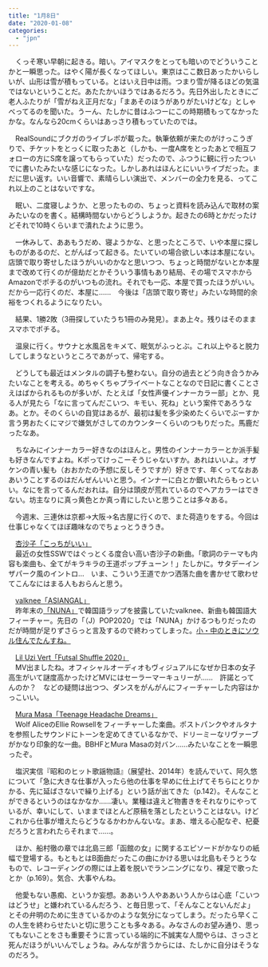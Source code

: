 ```yaml
---
title: "1月8日"
date: "2020-01-08"
categories: 
  - "jpn"
---
```


　くっそ寒い早朝に起きる。暗い。アイマスクをとっても暗いのでどういうことかと一瞬思った。はやく陽が長くなってほしい。東京はここ数日あったかいらしいが、山形は雪が積もっている。とはいえ日中は雨。つまり雪が降るほどの気温ではないということだ。あたたかいほうではあるだろう。先日外出したときにご老人ふたりが「雪がねえ正月だな」「まあそのほうがありがたいけどな」としゃべってるのを聞いた。うーん、たしかに昔はふつーにこの時期積もってなかったかな。なんなら20cmくらいはあっさり積もっていたのでは。

　RealSoundにブクガのライブレポが載った。執筆依頼が来たのがけっこうぎりで、チケットをとっくに取ったあと（しかも、一度A席をとったあとで相互フォローの方にS席を譲ってもらっていた）だったので、ふつうに観に行ったついでに書いたみたいな感じになった。しかしあれはほんとにいいライブだった。まだに思い返す。いい音響で、素晴らしい演出で、メンバーの全力を見る、ってこれ以上のことはないですな。

　眠い、二度寝しようか、と思ったものの、ちょっと資料を読み込んで取材の案みたいなのを書く。結構時間ないからどうしようか。起きたの6時とかだったけどそれで10時くらいまで潰れたように思う。

　一休みして、ああもうだめ、寝ようかな、と思ったところで、いや本屋に探しものがあるのだ、とがんばって起きる。たいていの場合欲しい本は本屋にない。店頭で取り寄せしたほうがいいのかなと思いつつ、ちょっと時間がないとか本屋まで改めて行くのが億劫だとかそういう事情もあり結局、その場でスマホからAmazonでポチるのがいつもの流れ。それでも一応、本屋で買ったほうがいい。だから一応行くのだ、本屋に……　今後は「店頭で取り寄せ」みたいな時間的余裕をつくれるようになりたい。

　結果、1勝2敗（3冊探していたうち1冊のみ発見）。まあ上々。残りはそのままスマホでポチる。

　温泉に行く。サウナと水風呂をキメて、眠気がふっとぶ。これ以上やると脱力してしまうなというところであがって、帰宅する。

　どうしても最近はメンタルの調子も整わない。自分の過去とどう向き合うかみたいなことを考える。めちゃくちゃプライベートなことなので日記に書くことさえはばかられるものが多いが、たとえば「女性声優インナーカラー部」とか、見る人が見たら「なに言ってんだこいつ、キモい、死ね」という案件であろうなあ。とか。そのくらいの自覚はあるが、最初は髪を多少染めたくらいでぶーすか言う男おたくにマジで嫌気がさしてのカウンターくらいのつもりだった。馬鹿だったなあ。

　ちなみにインナーカラー好きなのはほんと。男性のインナーカラーとか派手髪も好きなんですよね。Kポってけっこーそうじゃないすか。あれはいいよ。オザケンの青い髪も（おおかたの予想に反しそうですが）好きです、年くってなおああいうことするのはだんぜんいいと思う。インナーに白とか銀いれたらもっといい。なにを言ってるんだおれは。自分は頭皮が荒れているのでヘアカラーはできない。坊主なりに真っ黄色とか真っ青にしたいと思うことは多々ある。

　今週末、三連休は京都→大阪→名古屋に行くので、また荷造りをする。今回は仕事じゃなくてほぼ趣味なのでちょっとうきうき。

　[杏沙子「こっちがいい」](https://www.youtube.com/watch?v=KGANjxdCqDU)  
　最近の女性SSWではぐっとくる度合い高い杏沙子の新曲。「歌詞のテーマも内容も楽曲も、全てがキラキラの王道ポップチューン！」たしかに。サタデーインザパーク風のイントロ…　いま、こういう王道でかつ洒落た曲を書かせて歌わせてこんなにはまる人もおらんと思う。

　[valknee「ASIANGAL」](https://www.youtube.com/watch?v=83S8OLnnHcE)  
　昨年末の[「NUNA」](https://www.youtube.com/watch?v=5e4Tn1vTy6Y)で韓国語ラップを披露していたvalknee、新曲も韓国語大フィーチャー。先日の「（J）POP2020」では「NUNA」かけるつもりだったのだが時間が足りずさらっと言及するので終わってしまった。[小・中のときにソウル住んでたんすね。](https://magazine.tunecore.co.jp/stories/26010/)

　[Lil Uzi Vert「Futsal Shuffle 2020」  
](https://www.youtube.com/watch?v=nwE_BsjBSUw)　MV出ましたね。オフィシャルオーディオもヴィジュアルになぜか日本の女子高生がいて謎度高かったけどMVにはセーラーマーキュリーが……　許諾とってんのか？　などの疑問は出つつ、ダンスをがんがんにフィーチャーした内容はかっこいい。

　[Mura Masa「Teenage Headache Dreams」](https://www.youtube.com/watch?v=A34WlqkAYm0)  
　Wolf AliceのEllie Rowsellをフィーチャーした楽曲。ポストパンクやオルタナを参照したサウンドにトーンを定めてきているなかで、ドリーミーなリヴァーブがかなり印象的な一曲。BBHFとMura Masaの対バン……みたいなことを一瞬思ったぞ。

　塩沢実信『昭和のヒット歌謡物語』（展望社、2014年）を読んでいて、阿久悠について「急に大きな仕事が入ったら他の仕事を早めに仕上げてそちらにとりかかる、先に延ばさないで繰り上げる」という話が出てきた（p.142）。そんなことができるというのはなかなか……凄い。業種は違えど物書きをそれなりにやっているが、幸いにして、いままでほとんど原稿を落としたということはない。けどこれから仕事が増えたらどうなるかわかんないな。まあ、増える心配なぞ、杞憂だろうと言われたらそれまで……。

　ほか、船村徹の章では北島三郎「函館の女」に関するエピソードがかなりの紙幅で登場する。もともとはB面曲だったこの曲にかける思いは北島もそうとうなもので、レコーディングの際には上着を脱いでランニングになり、裸足で歌ったとか（p.169）。気合、大事やんね。

　他愛もない愚痴、というか妄想。ああいう人やああいう人からは心底「こいつはどうせ」と嫌われているんだろう、と毎日思って、「そんなことないんだよ」とその弁明のために生きているかのような気分になってしまう。だったら早くこの人生を終わらせたいと切に思うことも多々ある。みなさんのお望み通り、思ってもないことをさも重要そうに言っている端的に不誠実な人間やらは、さっさと死んだほうがいいんでしょうね。みんなが言うからには、たしかに自分はそうなのだろう。
